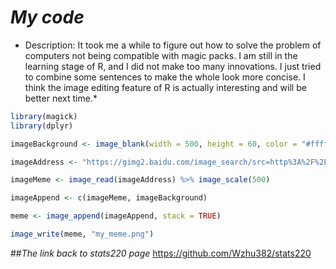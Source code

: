 # *My code*

* Description: It took me a while to figure out how to solve the problem of computers not being compatible with magic packs. I am still in the learning stage of R, and I did not make too many innovations. I just tried to combine some sentences to make the whole look more concise. I think the image editing feature of R is actually interesting and will be better next time.*
```r
library(magick)
library(dplyr)

imageBackground <- image_blank(width = 500, height = 60, color = "#ffffff") %>% image_annotate(text = "Salute", color = "#000000", size = 40, font = "Impact", gravity = "center")

imageAddress <- "https://gimg2.baidu.com/image_search/src=http%3A%2F%2Fimg.wxcha.com%2Fm00%2F85%2F40%2Ffb33180b5fcf06463b8d1ff8a5d03f6c.jpg&refer=http%3A%2F%2Fimg.wxcha.com&app=2002&size=f9999,10000&q=a80&n=0&g=0n&fmt=auto?sec=1650424001&t=a1a6274d402cdc4764b3fcdefc4574f5"

imageMeme <- image_read(imageAddress) %>% image_scale(500)

imageAppend <- c(imageMeme, imageBackground)

meme <- image_append(imageAppend, stack = TRUE)

image_write(meme, "my_meme.png")
```
##*The link back to stats220 page*
https://github.com/Wzhu382/stats220
